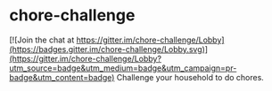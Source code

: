 # chore-challenge

[![Join the chat at https://gitter.im/chore-challenge/Lobby](https://badges.gitter.im/chore-challenge/Lobby.svg)](https://gitter.im/chore-challenge/Lobby?utm_source=badge&utm_medium=badge&utm_campaign=pr-badge&utm_content=badge)
Challenge your household to do chores.
